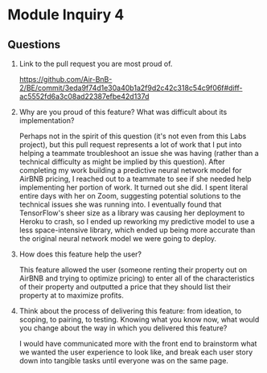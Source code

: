 # Module Inquiry 4

## Questions

1. Link to the pull request you are most proud of.
   
   https://github.com/Air-BnB-2/BE/commit/3eda9f74d1e30a40b1a2f9d2c42c318c54c9f06f#diff-ac5552fd6a3c08ad22387efbe42d137d

2. Why are you proud of this feature? What was difficult about its implementation?
   
   Perhaps not in the spirit of this question (it's not even from this Labs project), but this pull request represents a lot of work that I put into helping a teammate troubleshoot an issue she was having (rather than a technical difficulty as might be implied by this question). After completing my work building a predictive neural network model for AirBNB pricing, I reached out to a teammate to see if she needed help implementing her portion of work. It turned out she did. I spent literal entire days with her on Zoom, suggesting potential solutions to the technical issues she was running into. I eventually found that TensorFlow's sheer size as a library was causing her deployment to Heroku to crash, so I ended up reworking my predictive model to use a less space-intensive library, which ended up being more accurate than the original neural network model we were going to deploy.

3. How does this feature help the user?
   
   This feature allowed the user (someone renting their property out on AirBNB and trying to optimize pricing) to enter all of the characteristics of their property and outputted a price that they should list their property at to maximize profits.

4. Think about the process of delivering this feature: from ideation, to scoping, to pairing, to testing. Knowing what you know now, what would you change about the way in which you delivered this feature?
   
   I would have communicated more with the front end to brainstorm what we wanted the user experience to look like, and break each user story down into tangible tasks until everyone was on the same page.

